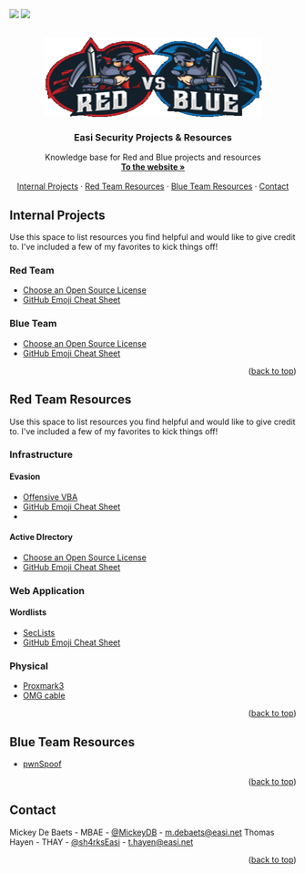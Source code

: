 <div id="top"></div>
<!--
*** Thanks for checking out the Best-README-Template. If you have a suggestion
*** that would make this better, please fork the repo and create a pull request
*** or simply open an issue with the tag "enhancement".
*** Don't forget to give the project a star!
*** Thanks again! Now go create something AMAZING! :D
-->



<!-- PROJECT SHIELDS -->
<!--
*** I'm using markdown "reference style" links for readability.
*** Reference links are enclosed in brackets [ ] instead of parentheses ( ).
*** See the bottom of this document for the declaration of the reference variables
*** for contributors-url, forks-url, etc. This is an optional, concise syntax you may use.
*** https://www.markdownguide.org/basic-syntax/#reference-style-links
-->

<a href="#"><img src="https://img.shields.io/badge/Type-Red%20Team-red.svg"/></a>
<a href="#"><img src="https://img.shields.io/badge/OS-Windows-lightgrey.svg"/></a>




<!-- PROJECT LOGO -->
<br />
<div align="center">
  <a href="#">
    <img src="https://raw.githubusercontent.com/EASI-Sec/.github/main/profile/redvsblue.png" alt="Logo" width="381px" height="139px">
  </a>

  <h3 align="center">Easi Security Projects & Resources</h3>

  <p align="center">
    Knowledge base for Red and Blue projects and resources
    <br />
    <a href="https://easi.net"><strong>To the website »</strong></a>
    <br />
    <br />
    <a href="https://github.com/EASI-Sec#internal-projects">Internal Projects</a>
    ·
    <a href="https://github.com/EASI-Sec#red-team-resources">Red Team Resources</a>
    ·
    <a href="https://github.com/EASI-Sec#blue-team-resources">Blue Team Resources</a>
        ·
    <a href="https://github.com/EASI-Sec#contact">Contact</a>
  </p>
</div>


<!-- INTERNAL PROJECTS -->
## Internal Projects

Use this space to list resources you find helpful and would like to give credit to. I've included a few of my favorites to kick things off!

### Red Team
* [Choose an Open Source License](https://choosealicense.com)
* [GitHub Emoji Cheat Sheet](https://www.webpagefx.com/tools/emoji-cheat-sheet)

### Blue Team
* [Choose an Open Source License](https://choosealicense.com)
* [GitHub Emoji Cheat Sheet](https://www.webpagefx.com/tools/emoji-cheat-sheet)

<p align="right">(<a href="#">back to top</a>)</p>


<!-- RED TEAM RESOURCES -->
## Red Team Resources

Use this space to list resources you find helpful and would like to give credit to. I've included a few of my favorites to kick things off!

### Infrastructure

#### Evasion
* [Offensive VBA](https://github.com/EASI-Sec/OffensiveVBA)
* [GitHub Emoji Cheat Sheet](https://www.webpagefx.com/tools/emoji-cheat-sheet)
* 
#### Active DIrectory
* [Choose an Open Source License](https://choosealicense.com)
* [GitHub Emoji Cheat Sheet](https://www.webpagefx.com/tools/emoji-cheat-sheet)

### Web Application

#### Wordlists
* [SecLists](https://choosealicense.com)
* [GitHub Emoji Cheat Sheet](https://www.webpagefx.com/tools/emoji-cheat-sheet)

### Physical
* [Proxmark3](https://choosealicense.com)
* [OMG cable](https://www.webpagefx.com/tools/emoji-cheat-sheet)

<p align="right">(<a href="#">back to top</a>)</p>


<!-- Blue TEAM RESOURCES -->
## Blue Team Resources
* [pwnSpoof](https://github.com/EASI-Sec/pwnspoof)

<p align="right">(<a href="#">back to top</a>)</p>



<!-- CONTACT -->
## Contact

Mickey De Baets - MBAE - [@MickeyDB](https://github.com/MickeyDB) - m.debaets@easi.net
Thomas Hayen - THAY - [@sh4rksEasi](https://github.com/sh4rksEasi) - t.hayen@easi.net

<!--
Project Link: [https://github.com/your_username/repo_name](https://github.com/your_username/repo_name)
-->

<p align="right">(<a href="#">back to top</a>)</p>
